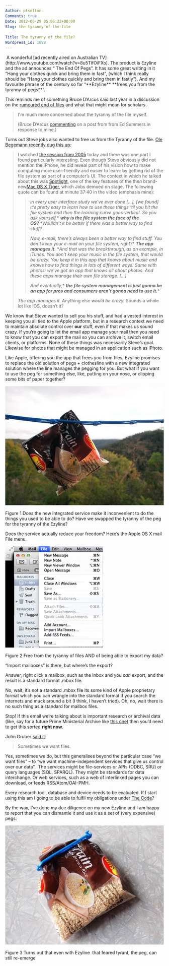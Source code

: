 ```yaml
---
Author: ptsefton
Comments: true
Date: 2012-06-29 05:06:22+00:00
Slug: the-tyranny-of-the-file

Title: The tyranny of the file?
Wordpress_id: 1088
---
```


<article itemscope="itemscope" itemtype="http://schema.org/ScholarlyArticle">
 A wonderful [ad recently aired on Australian
TV](http://www.youtube.com/watch?v=8u5TlfOiFXo). The product is Ezyline
and the ad announces “ The End Of Pegs”. It has some great writing in it
“Hang your clothes quick and bring them in fast”, (which I think really
should be “Hang your clothes quickly and bring them in fastly”). And my
favourite phrase of the century so far “**Ezyline** **frees you from the
tyranny of pegs**”.

This reminds me of something Bruce D’Arcus said last year in a
discussion on the [rumoured end of
files](http://ptsefton.com/2011/07/15/the-end-of-files-might-be-inconvenient-for-scholarship.htm)
and what that might mean for scholars.

> I'm much more concerned about the tyranny of the file myself.
>
> (Bruce D’Arcus
> [commenting](https://plus.google.com/100036494993214603355/posts/QKtojNJH4ff)
> on a post from from Ed Summers in response to mine.)

Turns out Steve jobs also wanted to free us from the Tyranny of the
file. [Ole Begemann recently dug this
up](http://oleb.net/blog/2012/06/steve-jobs-on-the-file-system/):

> I watched<span class="apple-converted-space"> </span>[the session from
> 2005](http://allthingsd.com/20100517/blast-from-the-d-past-apples-steve-jobs-at-d3-in-2005/)<span
> class="apple-converted-space"> </span>today and there was one part I
> found particularly interesting. Even though Steve obviously did not
> mention the iPhone, he did reveal part of his vision how to make
> computing more user-friendly and easier to learn: by getting rid of
> the file system as part of a computer’s UI. The context in which he
> talked about this was<span
> class="apple-converted-space"> </span>[Spotlight](http://en.wikipedia.org/wiki/Spotlight_(software)),
> one of the key features of the then brand-new[Mac OS X
> Tiger](http://en.wikipedia.org/wiki/Mac_OS_X_v10.4), which Jobs demoed
> on stage. The following quote can be found at minute 37:40 in the
> video (emphasis mine):
>
> > *in every user interface study we’ve ever done […], [we found] it’s
> > pretty easy to learn how to use these things ‘til you hit the file
> > system and then the learning curve goes vertical. So you ask
> > yourself,*<span class="apple-converted-space">* *</span>***why is
> > the file system the face of the OS?***<span
> > class="apple-converted-space">* *</span>*Wouldn’t it be better if
> > there was a better way to find stuff?*
> >
> > *Now, e-mail, there’s always been a better way to find stuff. You
> > don’t keep your e-mail on your file system, right?*<span
> > class="apple-converted-space">* *</span>***The app manages
> > it.***<span class="apple-converted-space">* *</span>*And that was
> > the breakthrough, as an example, in iTunes. You don’t keep your
> > music in the file system, that would be crazy. You keep it in this
> > app that knows about music and knows how to find things in lots of
> > different ways. Same with photos: we’ve got an app that knows all
> > about photos. And these apps manage their own file storage. […]*
> >
> > *And eventually,*<span
> > class="apple-converted-space">* *</span>***the file system
> > management is just gonna be an app for pros and consumers aren’t
> > gonna need to use it.*****
>
> *The app manages it.*<span
> class="apple-converted-space"> </span>Anything else<span
> class="apple-converted-space"> </span>*would be crazy.*<span
> class="apple-converted-space"> </span>Sounds a whole lot like iOS,
> doesn’t it?

We know that Steve wanted to sell you his stuff, and had a vested
interest in keeping you all tied to the Apple platform, but in a
research context we need to maintain absolute control over **our**
stuff, even if that makes us sound crazy. If you’re going to let the
email app manage your mail then you need to know that you can export the
mail so you can archive it, switch email clients, or platforms. None of
these things was necessarily Steve’s goal. Likewise for photos that
might be managed in an application such as iPhoto.

Like Apple, offering you the app that frees you from files, Ezyline
promises to replace the old solution of pegs + clothesline with a new
integrated solution where the line manages the pegging for you. But what
if you want to use the peg for something else, like, putting on your
nose, or clipping some bits of paper together?

[![](/wp-content/uploads/2012/06/image002.jpg "image002")](/wp-content/uploads/2012/06/image002.jpg)

Figure 1 Does the new integrated service make it inconvenient to do the
things you used to be able to do? Have we swapped the tyranny of the peg
for the tyranny of the Ezyline?

Does the service actually reduce your freedom? Here’s the Apple OS X
mail File menu.

[![](/wp-content/uploads/2012/06/image004.png "image004")](/wp-content/uploads/2012/06/image004.png)

Figure 2 Free from the tyranny of files AND of being able to export my
data?

“Import mailboxes” is there, but where’s the export?

Answer, right click a mailbox, such as the Inbox and you *can* export,
and the result is a standard format .mbox file.

No, wait, it’s not a standard .mbox file its some kind of Apple
proprietary format which you can wrangle into the standard format if you
search the internets and muck around a bit (I think, I haven’t tried).
Oh, no, wait there is no such thing as a standard for mailbox files.

Stop! If this email we’re talking about is important research or
archival data (like, say for a future Prime Ministerial Archive like
[this one](http://library.uws.edu.au/whitlam/index.htm)) then you’d need
to get this sorted **right now**.

John Gruber [said
it](http://daringfireball.net/linked/2011/12/29/dropbox-icloud):

> Sometimes we want files.

Yes, sometimes we do, but this generalises beyond the particular case
“we want files” – to “we want machine-independent services that give us
control over our data”.  The services might be file-services or APIs
(ODBC, SRU) or query languages (SQL, SPARQL). They might be standards
for data interchange. Or web services, such as a web of interlinked
pages you can download, or feeds RSS/Atom/OAI-PMH.

Every research tool, database and device needs to be evaluated. If I
start using this am I going to be able to fulfil my obligations under
[The Code](http://www.nhmrc.gov.au/guidelines/publications/r39)?

By the way, I’ve done my due diligence on my new Ezyline and I am happy
to report that you can dismantle it and use it as a set of (very
expensive) pegs:

[![](/wp-content/uploads/2012/06/image006.jpg "image006")](/wp-content/uploads/2012/06/image006.jpg)

Figure 3 Turns out that even with Ezyline  that feared tyrant, the peg,
can still re-emerge

</article>

